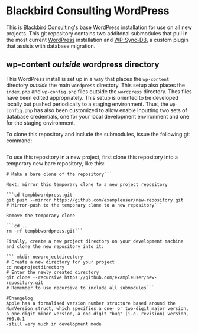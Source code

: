 # Blackbird Consulting WordPress
This is [Blackbird Consulting's](www.blackbirdconsult.com) base WordPress installation for use on all new projects. This git repository contains two additonal submodules that pull in the most current [WordPress](https://github.com/WordPress/WordPress) installation and [WP-Sync-DB](https://github.com/wp-sync-db/wp-sync-db), a custom plugin that assists with database migration.

## wp-content *outside* wordpress directory

This WordPress install is set up in a way that places the ```wp-content``` directory *outside* the main ```wordpress``` directory. This setup also places the ```index.php``` and ```wp-config.php``` files outside the ```wordpress``` directory. Thes files have been edited appropriately. This setup is oriented to be developed locally but pushed periodically to a staging environment. Thus, the ```wp-config.php``` has also been customized to allow enable inputting two sets of database credentials, one for your local development environment and one for the staging environment. 

To clone this repository and include the submodules, issue the following git command:

```git clone --recursive git@github.com:Herm71/bbwordpress.git yournewprojectdirectory
```
To use this repository in a new project, first clone this repository into a temporary new bare repository, like this:

```git clone --bare --recursive git@github.com:Herm71/bbwordpress.git /path/to/tempbbwordpress.git
# Make a bare clone of the repository```

Next, mirror this temporary clone to a new project repository

```cd tempbbwordpress.git
git push --mirror https://github.com/exampleuser/new-repository.git
# Mirror-push to the temporary clone to a new repository```

Remove the temporary clone

```cd ..
rm -rf tempbbwordpress.git```

Finally, create a new project directory on your development machine and clone the new repository into it:

``` mkdir newprojectdirectory
# Create a new directory for your project
cd newprojectdirectory
# Enter the newly created directory
git clone --recursive https://github.com/exampleuser/new-repository.git
# Remember to use recursive to include all submodules```

#Changelog
Apple has a formalised version number structure based around the NumVersion struct, which specifies a one- or two-digit major version, a one-digit minor version, a one-digit "bug" (i.e. revision) version,
##0.0.1
-still very much in development mode
